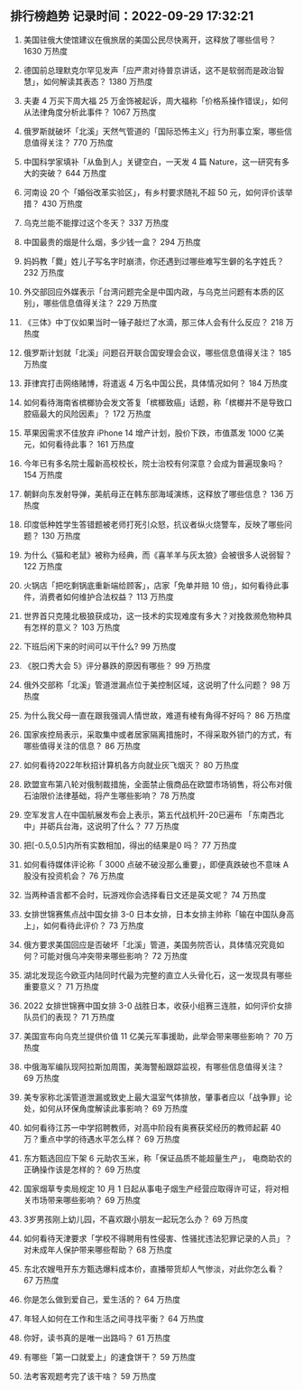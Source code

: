 
## 排行榜趋势 记录时间：2022-09-29 17:32:21
  
  1. 美国驻俄大使馆建议在俄旅居的美国公民尽快离开，这释放了哪些信号？ 1630 万热度
    
  2. 德国前总理默克尔罕见发声「应严肃对待普京讲话，这不是软弱而是政治智慧」，如何解读其表态？ 1380 万热度
    
  3. 夫妻 4 万买下周大福 25 万金饰被起诉，周大福称「价格系操作错误」，如何从法律角度分析此事件？ 1067 万热度
    
  4. 俄罗斯就破坏「北溪」天然气管道的「国际恐怖主义」行为刑事立案，哪些信息值得关注？ 770 万热度
    
  5. 中国科学家填补「从鱼到人」关键空白，一天发 4 篇 Nature，这一研究有多大的突破？ 644 万热度
    
  6. 河南设 20 个「婚俗改革实验区」，有乡村要求随礼不超 50 元，如何评价该举措？ 430 万热度
    
  7. 乌克兰能不能撑过这个冬天？ 337 万热度
    
  8. 中国最贵的烟是什么烟，多少钱一盒？ 294 万热度
    
  9. 妈妈教「爨」姓儿子写名字时崩溃，你还遇到过哪些难写生僻的名字姓氏？ 232 万热度
    
  10. 外交部回应外媒表示「台湾问题完全是中国内政，与乌克兰问题有本质的区别」，哪些信息值得关注？ 229 万热度
    
  11. 《三体》中丁仪如果当时一锤子敲烂了水滴，那三体人会有什么反应？ 218 万热度
    
  12. 俄罗斯计划就「北溪」问题召开联合国安理会会议，哪些信息值得关注？ 185 万热度
    
  13. 菲律宾打击网络赌博，将遣返 4 万名中国公民，具体情况如何？ 184 万热度
    
  14. 如何看待海南省槟榔协会发文答复「槟榔致癌」话题，称「槟榔并不是导致口腔癌最大的风险因素」？ 172 万热度
    
  15. 苹果因需求不佳放弃 iPhone 14 增产计划，股价下跌，市值蒸发 1000 亿美元，如何看待此事？ 161 万热度
    
  16. 今年已有多名院士履新高校校长，院士治校有何深意？会成为普遍现象吗？ 154 万热度
    
  17. 朝鲜向东发射导弹，美航母正在韩东部海域演练，这释放了哪些信息？ 136 万热度
    
  18. 印度低种姓学生答错题被老师打死引众怒，抗议者纵火烧警车，反映了哪些问题？ 130 万热度
    
  19. 为什么《猫和老鼠》被称为经典，而《喜羊羊与灰太狼》会被很多人说弱智？ 122 万热度
    
  20. 火锅店「把吃剩锅底重新端给顾客」，店家「免单并赔 10 倍」，如何看待此事件，消费者如何维护合法权益？ 113 万热度
    
  21. 世界首只克隆北极狼获成功，这一技术的实现难度有多大？对挽救濒危物种具有怎样的意义？ 103 万热度
    
  22. 下班后闲下来的时间可以干什么? 99 万热度
    
  23. 《脱口秀大会 5》评分暴跌的原因有哪些？ 99 万热度
    
  24. 俄外交部称「北溪」管道泄漏点位于美控制区域，这说明了什么问题？ 98 万热度
    
  25. 为什么我父母一直在跟我强调人情世故，难道有棱有角得不好吗？ 86 万热度
    
  26. 国家疾控局表示，采取集中或者居家隔离措施时，不得采取外锁门的方式，有哪些值得关注的信息？ 86 万热度
    
  27. 如何看待2022年秋招计算机各方向就业灰飞烟灭？ 80 万热度
    
  28. 欧盟宣布第八轮对俄制裁措施，全面禁止俄商品在欧盟市场销售，将公布对俄石油限价法律基础，将产生哪些影响？ 78 万热度
    
  29. 空军发言人在中国航展发布会上表示，第五代战机歼-20已遍布 「东南西北中」并砺兵台海，这说明了什么？ 77 万热度
    
  30. 把[-0.5,0.5]内所有实数相加，得出的结果是0 吗？ 77 万热度
    
  31. 如何看待媒体评论称「 3000 点破不破没那么重要」，即便真跌破也不意味 A 股没有投资机会？ 76 万热度
    
  32. 当两种语言都不会时，玩游戏你会选择看日文还是英文呢？ 74 万热度
    
  33. 女排世锦赛焦点战中国女排 3-0 日本女排，日本女排主帅称「输在中国队身高上」，如何看待此评价？ 73 万热度
    
  34. 俄方要求美国回应是否破坏「北溪」管道，美国务院否认，具体情况究竟如何？可能对俄乌冲突带来哪些影响？ 72 万热度
    
  35. 湖北发现迄今欧亚内陆同时代最为完整的直立人头骨化石，这一发现具有哪些重要意义？ 71 万热度
    
  36. 2022 女排世锦赛中国女排 3-0 战胜日本，收获小组赛三连胜，如何评价女排队员们的表现？ 71 万热度
    
  37. 美国宣布向乌克兰提供价值 11 亿美元军事援助，此举会带来哪些影响？ 70 万热度
    
  38. 中俄海军编队现阿拉斯加周围，美海警船跟踪监视，有哪些信息值得关注？ 69 万热度
    
  39. 美专家称北溪管道泄漏或致史上最大温室气体排放，肇事者应以「战争罪」论处，如何从环保角度解读此事影响？ 69 万热度
    
  40. 如何看待江苏一中学招聘教师，对高中阶段有奥赛获奖经历的教师起薪 40 万？重点中学的待遇水平怎么样？ 69 万热度
    
  41. 东方甄选回应下架 6 元助农玉米，称「保证品质不能超量生产」， 电商助农的正确操作该是怎样的？ 69 万热度
    
  42. 国家烟草专卖局规定 10 月 1 日起从事电子烟生产经营应取得许可证，将对相关市场带来哪些影响？ 69 万热度
    
  43. 3岁男孩刚上幼儿园，不喜欢跟小朋友一起玩怎么办？ 69 万热度
    
  44. 如何看待天津要求「学校不得聘用有性侵害、性骚扰违法犯罪记录的人员」？对未成年人保护带来哪些帮助？ 68 万热度
    
  45. 东北农嫂甩开东方甄选爆料成本价，直播带货却人气惨淡，对此你怎么看？ 67 万热度
    
  46. 你是怎么做到爱自己，爱生活的？ 64 万热度
    
  47. 年轻人如何在工作和生活之间寻找平衡？ 64 万热度
    
  48. 你好，读书真的是唯一出路吗？ 61 万热度
    
  49. 有哪些「第一口就爱上」的速食饼干？ 59 万热度
    
  50. 法考客观题考完了该干啥？ 59 万热度
    